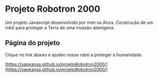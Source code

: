 # Projeto Robotron 2000

Um projeto Javascript desenvolvido por mim na Alura. Construção de um robô para proteger a Terra de uma invasão alienígena.

## Página do projeto

Clique no link abaixo e ajudeo nosso robô a proteger a humanidade.

[https://yapeansa.github.io/projetoRobotron2000/](https://yapeansa.github.io/projetoRobotron2000/)
